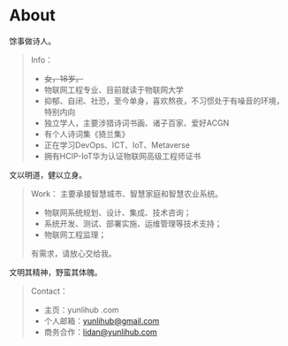 # About

馀事做诗人。

> Info：  
> - ~~女，18岁。~~
> - 物联网工程专业、目前就读于物联网大学
> - 抑郁、自闭、社恐，至今单身，喜欢熬夜，不习惯处于有噪音的环境，特别内向
> - 独立学人，主要涉猎诗词书画、诸子百家、爱好ACGN
> - 有个人诗词集《猗兰集》
> - 正在学习DevOps、ICT、IoT、Metaverse
> - 拥有HCIP-IoT华为认证物联网高级工程师证书

文以明道，健以立身。  

> Work：
> 主要承接智慧城市、智慧家庭和智慧农业系统。
> - 物联网系统规划、设计、集成、技术咨询；
> - 系统开发、测试、部署实施、运维管理等技术支持；
> - 物联网工程监理；
> 
> 有需求，请放心交给我。

文明其精神，野蛮其体魄。  

> Contact：  
> - 主页：yunlihub .com
> - 个人邮箱：yunlihub@gmail.com
> - 商务合作：lidan@yunlihub.com